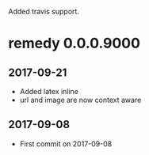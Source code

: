 Added travis support. 

# remedy 0.0.0.9000

## 2017-09-21
* Added latex inline 
* url and image are now context aware

## 2017-09-08

* First commit on 2017-09-08 
